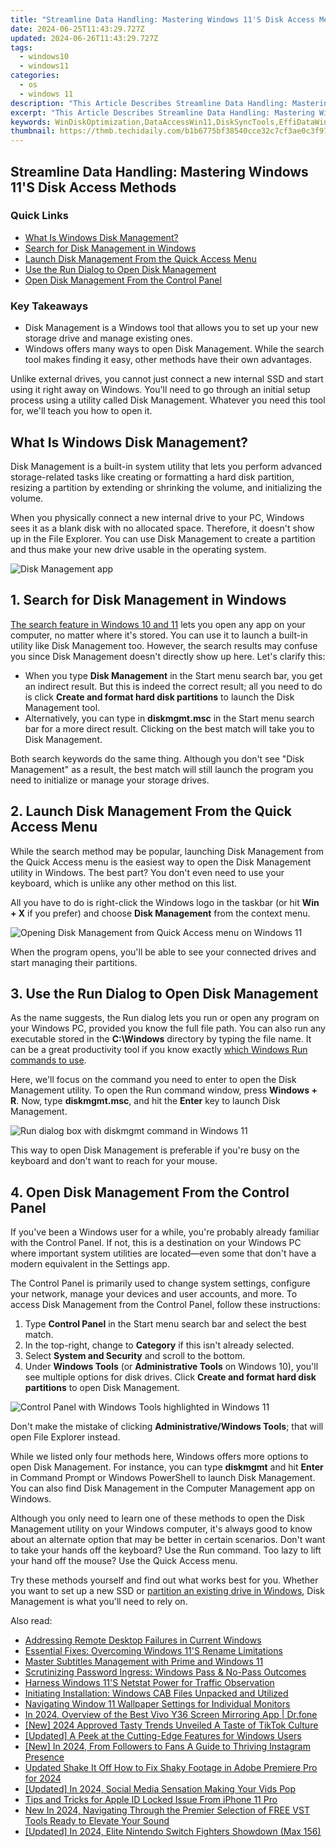 ```yaml
---
title: "Streamline Data Handling: Mastering Windows 11'S Disk Access Methods"
date: 2024-06-25T11:43:29.727Z
updated: 2024-06-26T11:43:29.727Z
tags:
  - windows10
  - windows11
categories:
  - os
  - windows 11
description: "This Article Describes Streamline Data Handling: Mastering Windows 11'S Disk Access Methods"
excerpt: "This Article Describes Streamline Data Handling: Mastering Windows 11'S Disk Access Methods"
keywords: WinDiskOptimization,DataAccessWin11,DiskSyncTools,EffiDataWin11,StorageStreamWin,AccessWinDisk,DataWinControl
thumbnail: https://thmb.techidaily.com/b1b6775bf38540cce32c7cf3ae0c3f9781deea4b62c3dc654004acc69b97d819.jpg
---
```


## Streamline Data Handling: Mastering Windows 11'S Disk Access Methods

### Quick Links

* [What Is Windows Disk Management?](#what-is-windows-disk-management)
* [Search for Disk Management in Windows](#search-for-disk-management-in-windows)
* [Launch Disk Management From the Quick Access Menu](#launch-disk-management-from-the-quick-access-menu)
* [Use the Run Dialog to Open Disk Management](#use-the-run-dialog-to-open-disk-management)
* [Open Disk Management From the Control Panel](#open-disk-management-from-the-control-panel)

### Key Takeaways

* Disk Management is a Windows tool that allows you to set up your new storage drive and manage existing ones.
* Windows offers many ways to open Disk Management. While the search tool makes finding it easy, other methods have their own advantages.

 Unlike external drives, you cannot just connect a new internal SSD and start using it right away on Windows. You'll need to go through an initial setup process using a utility called Disk Management. Whatever you need this tool for, we'll teach you how to open it.

## What Is Windows Disk Management?

 Disk Management is a built-in system utility that lets you perform advanced storage-related tasks like creating or formatting a hard disk partition, resizing a partition by extending or shrinking the volume, and initializing the volume.

 When you physically connect a new internal drive to your PC, Windows sees it as a blank disk with no allocated space. Therefore, it doesn't show up in the File Explorer. You can use Disk Management to create a partition and thus make your new drive usable in the operating system.

![Disk Management app](https://static1.makeuseofimages.com/wordpress/wp-content/uploads/2021/05/6-ways-to-open-disk-management-windows-10-0.jpg)

## 1\. Search for Disk Management in Windows

[The search feature in Windows 10 and 11](https://www.makeuseof.com/windows-search-use-guide/) lets you open any app on your computer, no matter where it's stored. You can use it to launch a built-in utility like Disk Management too. However, the search results may confuse you since Disk Management doesn't directly show up here. Let's clarify this:

* When you type **Disk Management** in the Start menu search bar, you get an indirect result. But this is indeed the correct result; all you need to do is click **Create and format hard disk partitions** to launch the Disk Management tool.
* Alternatively, you can type in **diskmgmt.msc** in the Start menu search bar for a more direct result. Clicking on the best match will take you to Disk Management.

 Both search keywords do the same thing. Although you don't see "Disk Management" as a result, the best match will still launch the program you need to initialize or manage your storage drives.

## 2\. Launch Disk Management From the Quick Access Menu

 While the search method may be popular, launching Disk Management from the Quick Access menu is the easiest way to open the Disk Management utility in Windows. The best part? You don't even need to use your keyboard, which is unlike any other method on this list.

 All you have to do is right-click the Windows logo in the taskbar (or hit **Win + X** if you prefer) and choose **Disk Management** from the context menu.

![Opening Disk Management from Quick Access menu on Windows 11](https://static1.makeuseofimages.com/wordpress/wp-content/uploads/2024/02/opening-disk-management-from-quick-access-menu-on-windows-11.png)

 When the program opens, you'll be able to see your connected drives and start managing their partitions.

## 3\. Use the Run Dialog to Open Disk Management

 As the name suggests, the Run dialog lets you run or open any program on your Windows PC, provided you know the full file path. You can also run any executable stored in the **C:\\Windows** directory by typing the file name. It can be a great productivity tool if you know exactly [which Windows Run commands to use](https://www.makeuseof.com/tag/windows-run-commands-cheat-sheet/).

 Here, we'll focus on the command you need to enter to open the Disk Management utility. To open the Run command window, press **Windows + R**. Now, type **diskmgmt.msc**, and hit the **Enter** key to launch Disk Management.

![Run dialog box with diskmgmt command in Windows 11](https://static1.makeuseofimages.com/wordpress/wp-content/uploads/2024/02/run-dialog-box-with-diskmgmt-command-in-windows-11.png)

 This way to open Disk Management is preferable if you're busy on the keyboard and don't want to reach for your mouse.

## 4\. Open Disk Management From the Control Panel

 If you've been a Windows user for a while, you're probably already familiar with the Control Panel. If not, this is a destination on your Windows PC where important system utilities are located—even some that don't have a modern equivalent in the Settings app.

 The Control Panel is primarily used to change system settings, configure your network, manage your devices and user accounts, and more. To access Disk Management from the Control Panel, follow these instructions:

1. Type **Control Panel** in the Start menu search bar and select the best match.
2. In the top-right, change to **Category** if this isn't already selected.
3. Select **System and Security** and scroll to the bottom.
4. Under **Windows Tools** (or **Administrative Tools** on Windows 10), you'll see multiple options for disk drives. Click **Create and format hard disk partitions** to open Disk Management.

![Control Panel with Windows Tools highlighted in Windows 11](https://static1.makeuseofimages.com/wordpress/wp-content/uploads/2024/02/control-panel-with-windows-tools-highlighted-in-windows-11.png)

 Don't make the mistake of clicking **Administrative/Windows Tools**; that will open File Explorer instead.

 While we listed only four methods here, Windows offers more options to open Disk Management. For instance, you can type **diskmgmt** and hit **Enter** in Command Prompt or Windows PowerShell to launch Disk Management. You can also find Disk Management in the Computer Management app on Windows.

 Although you only need to learn one of these methods to open the Disk Management utility on your Windows computer, it's always good to know about an alternate option that may be better in certain scenarios. Don't want to take your hands off the keyboard? Use the Run command. Too lazy to lift your hand off the mouse? Use the Quick Access menu.

 Try these methods yourself and find out what works best for you. Whether you want to set up a new SSD or [partition an existing drive in Windows](https://www.makeuseof.com/how-to-partition-hard-drive/), Disk Management is what you'll need to rely on.

<span class="atpl-alsoreadstyle">Also read:</span>
<div><ul>
<li><a href="https://win11.techidaily.com/addressing-remote-desktop-failures-in-current-windows/"><u>Addressing Remote Desktop Failures in Current Windows</u></a></li>
<li><a href="https://win11.techidaily.com/essential-fixes-overcoming-windows-11s-rename-limitations/"><u>Essential Fixes: Overcoming Windows 11'S Rename Limitations</u></a></li>
<li><a href="https://win11.techidaily.com/master-subtitles-management-with-prime-and-windows-11/"><u>Master Subtitles Management with Prime and Windows 11</u></a></li>
<li><a href="https://win11.techidaily.com/scrutinizing-password-ingress-windows-pass-and-no-pass-outcomes/"><u>Scrutinizing Password Ingress: Windows Pass & No-Pass Outcomes</u></a></li>
<li><a href="https://win11.techidaily.com/harness-windows-11s-netstat-power-for-traffic-observation/"><u>Harness Windows 11'S Netstat Power for Traffic Observation</u></a></li>
<li><a href="https://win11.techidaily.com/initiating-installation-windows-cab-files-unpacked-and-utilized/"><u>Initiating Installation: Windows CAB Files Unpacked and Utilized</u></a></li>
<li><a href="https://win11.techidaily.com/navigating-window-11-wallpaper-settings-for-individual-monitors/"><u>Navigating Window 11 Wallpaper Settings for Individual Monitors</u></a></li>
<li><a href="https://screen-mirror.techidaily.com/in-2024-overview-of-the-best-vivo-y36-screen-mirroring-app-drfone-by-drfone-android/"><u>In 2024, Overview of the Best Vivo Y36 Screen Mirroring App | Dr.fone</u></a></li>
<li><a href="https://tiktok-videos.techidaily.com/new-2024-approved-tasty-trends-unveiled-a-taste-of-tiktok-culture/"><u>[New] 2024 Approved  Tasty Trends Unveiled  A Taste of TikTok Culture</u></a></li>
<li><a href="https://extra-resources.techidaily.com/updated-a-peek-at-the-cutting-edge-features-for-windows-users/"><u>[Updated] A Peek at the Cutting-Edge Features for Windows Users</u></a></li>
<li><a href="https://instagram-video-recordings.techidaily.com/new-in-2024-from-followers-to-fans-a-guide-to-thriving-instagram-presence/"><u>[New] In 2024, From Followers to Fans  A Guide to Thriving Instagram Presence</u></a></li>
<li><a href="https://video-content-creator.techidaily.com/updated-shake-it-off-how-to-fix-shaky-footage-in-adobe-premiere-pro-for-2024/"><u>Updated Shake It Off How to Fix Shaky Footage in Adobe Premiere Pro for 2024</u></a></li>
<li><a href="https://instagram-video-files.techidaily.com/updated-in-2024-social-media-sensation-making-your-vids-pop/"><u>[Updated] In 2024, Social Media Sensation  Making Your Vids Pop</u></a></li>
<li><a href="https://apple-account.techidaily.com/tips-and-tricks-for-apple-id-locked-issue-from-iphone-11-pro-by-drfone-ios/"><u>Tips and Tricks for Apple ID Locked Issue From iPhone 11 Pro</u></a></li>
<li><a href="https://sound-tweaking.techidaily.com/new-in-2024-navigating-through-the-premier-selection-of-free-vst-tools-ready-to-elevate-your-sound/"><u>New In 2024, Navigating Through the Premier Selection of FREE VST Tools Ready to Elevate Your Sound</u></a></li>
<li><a href="https://video-capture.techidaily.com/updated-in-2024-elite-nintendo-switch-fighters-showdown-max-156/"><u>[Updated] In 2024, Elite Nintendo Switch Fighters Showdown (Max 156)</u></a></li>
</ul></div>

<ins class="adsbygoogle"
      style="display:block"
      data-ad-client="ca-pub-7571918770474297"
      data-ad-slot="8358498916"
      data-ad-format="auto"
      data-full-width-responsive="true"></ins>